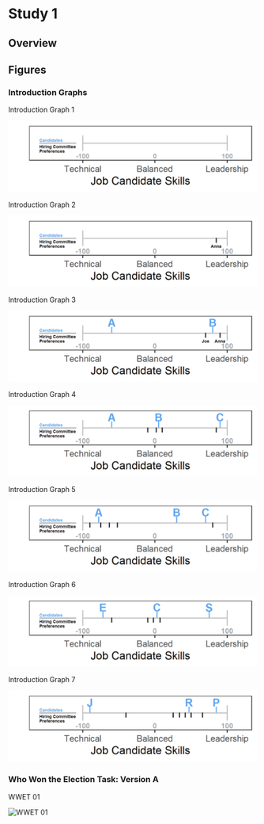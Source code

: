 # Study 1

## Overview




## Figures

### Introduction Graphs 
Introduction Graph 1

![Introduction Graph 1](https://github.com/caddickzac/Who-Won-the-Election-Task/blob/main/Study%201/Stimuli/Introduction_graph_1.png?raw=true)

Introduction Graph 2

![Introduction Graph 2](https://github.com/caddickzac/Who-Won-the-Election-Task/blob/main/Study%201/Stimuli/Introduction_graph_2.png?raw=true)

Introduction Graph 3

![Introduction Graph 3](https://github.com/caddickzac/Who-Won-the-Election-Task/blob/main/Study%201/Stimuli/Introduction_graph_3.png?raw=true)

Introduction Graph 4

![Introduction Graph 4](https://github.com/caddickzac/Who-Won-the-Election-Task/blob/main/Study%201/Stimuli/Introduction_graph_4.png?raw=true)

Introduction Graph 5

![Introduction Graph 5](https://github.com/caddickzac/Who-Won-the-Election-Task/blob/main/Study%201/Stimuli/Introduction_graph_5.png?raw=true)

Introduction Graph 6

![Introduction Graph 6](https://github.com/caddickzac/Who-Won-the-Election-Task/blob/main/Study%201/Stimuli/Introduction_graph_6.png?raw=true)

Introduction Graph 7

![Introduction Graph 7](https://github.com/caddickzac/Who-Won-the-Election-Task/blob/main/Study%201/Stimuli/Introduction_graph_7.png?raw=true)

### Who Won the Election Task: Version A

WWET 01

![WWET 01](https://github.com/caddickzac/Who-Won-the-Election-Task/blob/main/Study%201/WWET_Version_A_01.png?raw=true)
